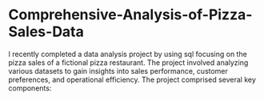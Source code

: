 # Comprehensive-Analysis-of-Pizza-Sales-Data
I recently completed a data analysis project by using sql focusing on the pizza sales of a fictional pizza restaurant. The project involved analyzing various datasets to gain insights into sales performance, customer preferences, and operational efficiency. The project comprised several key components:
